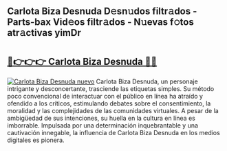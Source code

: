 ## Carlota Biza Desnuda D𝚎sn𝚞dos filtr𝚊dos - Parts-bax Vid𝚎os filtr𝚊dos - N𝚞evas f𝚘tos atr𝚊ctivas yimDr

# <h2><a href="http://mbam3vw.tromn.icu/?c=Carlota+Biza+Desnuda">🔗👉👉👉 Carlota Biza Desnuda 🔗🔗</a></h2>

[![Carlota Biza Desnuda nuevo](https://i.imgur.com/pEAQMta.gif)](http://mbam3vw.tromn.icu/?c=Carlota+Biza+Desnuda)
Carlota Biza Desnuda, un personaje intrigante y desconcertante, trasciende las etiquetas simples. Su método poco convencional de interactuar con el público en línea ha atraído y ofendido a los críticos, estimulando debates sobre el consentimiento, la moralidad y las complejidades de las comunidades virtuales. A pesar de la ambigüedad de sus intenciones, su huella en la cultura en línea es imborrable. Impulsada por una determinación inquebrantable y una cautivación innegable, la influencia de Carlota Biza Desnuda en los medios digitales es pionera.
